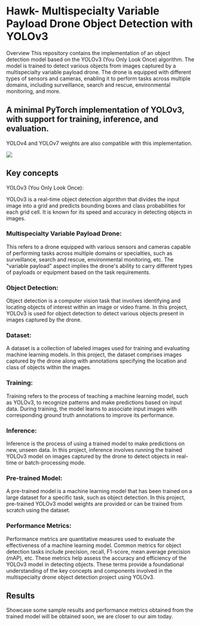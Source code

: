 # Hawk- Multispecialty Variable Payload Drone Object Detection with YOLOv3
Overview
This repository contains the implementation of an object detection model based on the YOLOv3 (You Only Look Once) algorithm. The model is trained to detect various objects from images captured by a multispecialty variable payload drone. The drone is equipped with different types of sensors and cameras, enabling it to perform tasks across multiple domains, including surveillance, search and rescue, environmental monitoring, and more.

## A minimal PyTorch implementation of YOLOv3, with support for training, inference, and evaluation.
YOLOv4 and YOLOv7 weights are also compatible with this implementation.



![](https://www.kaggleusercontent.com/kf/121133203/eyJhbGciOiJkaXIiLCJlbmMiOiJBMTI4Q0JDLUhTMjU2In0..aDNccai6grCfTAfJBAyKBw.wAshlQDT3JZSd_ITEK8E9frXX0RwLV6NscnEqn7lU0pi0RlY221rNtxHreNWf2zDhLS7j7fXOqLgnMY4wthsr6SpdxCi3xNae6tx71yIRfEXBgIpTAYBWMbsR2lL7WvuhwHqdrAix6JNX9HB-0y9irxSUdiFW4n7YpYb_2U9nJdGjwOB6XxzaUf6tSnSSbsqLqsvoDVAAJyz0Zp_JOnMO0-QPPxVsQhXRV_uf1MSuimhGgZ2sIQsUjkgNUF7u_gVss5c5oxPLVClZdRU3ZEb9XWel-btojnPLnWtuVAYCPuikTkjomQajPha17OpiZQpm8J2x_FEOLXFn9OYBR7-z5qUgGK8sV9cxpjqCpxT2UeelcYOPDysvVUta9RJa27QiuNXFbbCPF9iiMKItjHJvqeuzEhwzKc5RZKYsImrhtnzumJSW7uV55Q6UYUWCJlQiCg_0PUnXv8_TNrm6zpwP5zzN-EwwILd6n6YNuZazazT-W_Qv0iaXx9Bi21Wd4h8hllxQR1GMlU9zbfC40z9CEIcDsI4eHx_vN6NHyUiORL-iiAa9Lo65CMimRzpo30U_lhMfRnP9p6VBsWh85AQwCiRju8YvxdUSxmA_38KvvW_C6C6inBGJdm0mjjFbfY_DbG3lP5g9ChLW5QRlkS6ShpKMb4Hx-JJTRPy4QC05OCRq-KaCsG6ogpr5jsgpwVr.rdVZtVVKJAABt1FTPzLD0g/__results___files/__results___19_0.png)



## Key concepts

YOLOv3 (You Only Look Once):

YOLOv3 is a real-time object detection algorithm that divides the input image into a grid and predicts bounding boxes and class probabilities for each grid cell. It is known for its speed and accuracy in detecting objects in images.

### Multispecialty Variable Payload Drone:

This refers to a drone equipped with various sensors and cameras capable of performing tasks across multiple domains or specialties, such as surveillance, search and rescue, environmental monitoring, etc. The "variable payload" aspect implies the drone's ability to carry different types of payloads or equipment based on the task requirements.

### Object Detection:

Object detection is a computer vision task that involves identifying and locating objects of interest within an image or video frame. In this project, YOLOv3 is used for object detection to detect various objects present in images captured by the drone.

### Dataset:

A dataset is a collection of labeled images used for training and evaluating machine learning models. In this project, the dataset comprises images captured by the drone along with annotations specifying the location and class of objects within the images.

### Training:

Training refers to the process of teaching a machine learning model, such as YOLOv3, to recognize patterns and make predictions based on input data. During training, the model learns to associate input images with corresponding ground truth annotations to improve its performance.

### Inference:

Inference is the process of using a trained model to make predictions on new, unseen data. In this project, inference involves running the trained YOLOv3 model on images captured by the drone to detect objects in real-time or batch-processing mode.

### Pre-trained Model:

A pre-trained model is a machine learning model that has been trained on a large dataset for a specific task, such as object detection. In this project, pre-trained YOLOv3 model weights are provided or can be trained from scratch using the dataset.

### Performance Metrics:

Performance metrics are quantitative measures used to evaluate the effectiveness of a machine learning model. Common metrics for object detection tasks include precision, recall, F1-score, mean average precision (mAP), etc. These metrics help assess the accuracy and efficiency of the YOLOv3 model in detecting objects.
These terms provide a foundational understanding of the key concepts and components involved in the multispecialty drone object detection project using YOLOv3.

## Results
Showcase some sample results and performance metrics obtained from the trained model will be obtained soon, we are closer to our aim today.
